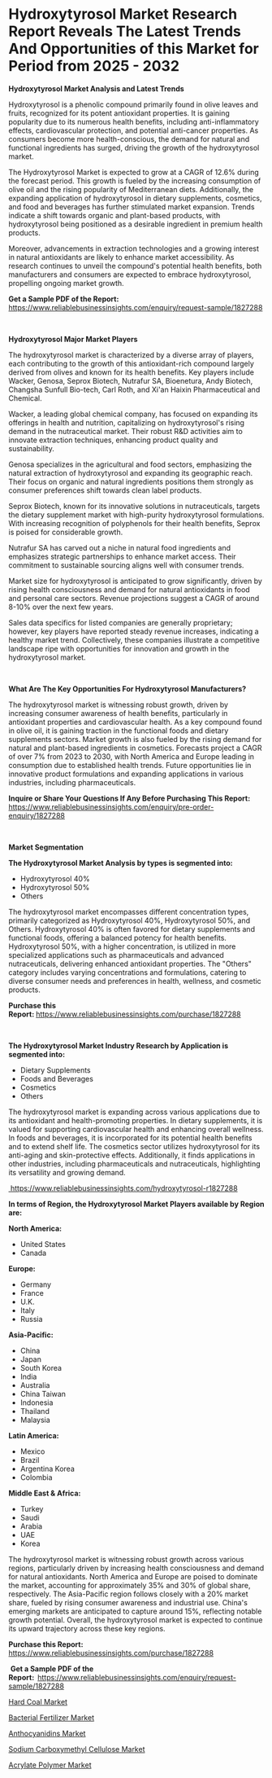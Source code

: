 <p><h1>Hydroxytyrosol Market Research Report Reveals The Latest Trends And Opportunities of this Market for Period from 2025 - 2032</h1></p><p><strong>Hydroxytyrosol Market Analysis and Latest Trends</strong></p>
<p><p>Hydroxytyrosol is a phenolic compound primarily found in olive leaves and fruits, recognized for its potent antioxidant properties. It is gaining popularity due to its numerous health benefits, including anti-inflammatory effects, cardiovascular protection, and potential anti-cancer properties. As consumers become more health-conscious, the demand for natural and functional ingredients has surged, driving the growth of the hydroxytyrosol market.</p><p>The Hydroxytyrosol Market is expected to grow at a CAGR of 12.6% during the forecast period. This growth is fueled by the increasing consumption of olive oil and the rising popularity of Mediterranean diets. Additionally, the expanding application of hydroxytyrosol in dietary supplements, cosmetics, and food and beverages has further stimulated market expansion. Trends indicate a shift towards organic and plant-based products, with hydroxytyrosol being positioned as a desirable ingredient in premium health products. </p><p>Moreover, advancements in extraction technologies and a growing interest in natural antioxidants are likely to enhance market accessibility. As research continues to unveil the compound's potential health benefits, both manufacturers and consumers are expected to embrace hydroxytyrosol, propelling ongoing market growth.</p></p>
<p><strong>Get a Sample PDF of the Report:&nbsp;</strong> <a href="https://www.reliablebusinessinsights.com/enquiry/request-sample/1827288?utm_campaign=62&utm_medium=2&utm_source=Github&utm_content=ia&utm_term=02042025&utm_id=hydroxytyrosol">https://www.reliablebusinessinsights.com/enquiry/request-sample/1827288</a></p>
<p>&nbsp;</p>
<p><strong>Hydroxytyrosol Major Market Players</strong></p>
<p><p>The hydroxytyrosol market is characterized by a diverse array of players, each contributing to the growth of this antioxidant-rich compound largely derived from olives and known for its health benefits. Key players include Wacker, Genosa, Seprox Biotech, Nutrafur SA, Bioenetura, Andy Biotech, Changsha Sunfull Bio-tech, Carl Roth, and Xi'an Haixin Pharmaceutical and Chemical.</p><p>Wacker, a leading global chemical company, has focused on expanding its offerings in health and nutrition, capitalizing on hydroxytyrosol's rising demand in the nutraceutical market. Their robust R&D activities aim to innovate extraction techniques, enhancing product quality and sustainability.</p><p>Genosa specializes in the agricultural and food sectors, emphasizing the natural extraction of hydroxytyrosol and expanding its geographic reach. Their focus on organic and natural ingredients positions them strongly as consumer preferences shift towards clean label products. </p><p>Seprox Biotech, known for its innovative solutions in nutraceuticals, targets the dietary supplement market with high-purity hydroxytyrosol formulations. With increasing recognition of polyphenols for their health benefits, Seprox is poised for considerable growth.</p><p>Nutrafur SA has carved out a niche in natural food ingredients and emphasizes strategic partnerships to enhance market access. Their commitment to sustainable sourcing aligns well with consumer trends.</p><p>Market size for hydroxytyrosol is anticipated to grow significantly, driven by rising health consciousness and demand for natural antioxidants in food and personal care sectors. Revenue projections suggest a CAGR of around 8-10% over the next few years. </p><p>Sales data specifics for listed companies are generally proprietary; however, key players have reported steady revenue increases, indicating a healthy market trend. Collectively, these companies illustrate a competitive landscape ripe with opportunities for innovation and growth in the hydroxytyrosol market.</p></p>
<p>&nbsp;</p>
<p><strong>What Are The Key Opportunities For Hydroxytyrosol Manufacturers?</strong></p>
<p><p>The hydroxytyrosol market is witnessing robust growth, driven by increasing consumer awareness of health benefits, particularly in antioxidant properties and cardiovascular health. As a key compound found in olive oil, it is gaining traction in the functional foods and dietary supplements sectors. Market growth is also fueled by the rising demand for natural and plant-based ingredients in cosmetics. Forecasts project a CAGR of over 7% from 2023 to 2030, with North America and Europe leading in consumption due to established health trends. Future opportunities lie in innovative product formulations and expanding applications in various industries, including pharmaceuticals.</p></p>
<p><strong>Inquire or Share Your Questions If Any Before Purchasing This Report:</strong> <a href="https://www.reliablebusinessinsights.com/enquiry/pre-order-enquiry/1827288?utm_campaign=62&utm_medium=2&utm_source=Github&utm_content=ia&utm_term=02042025&utm_id=hydroxytyrosol">https://www.reliablebusinessinsights.com/enquiry/pre-order-enquiry/1827288</a></p>
<p>&nbsp;</p>
<p><strong>Market Segmentation</strong></p>
<p><strong>The Hydroxytyrosol Market Analysis by types is segmented into:</strong></p>
<p><ul><li>Hydroxytyrosol 40%</li><li>Hydroxytyrosol 50%</li><li>Others</li></ul></p>
<p><p>The hydroxytyrosol market encompasses different concentration types, primarily categorized as Hydroxytyrosol 40%, Hydroxytyrosol 50%, and Others. Hydroxytyrosol 40% is often favored for dietary supplements and functional foods, offering a balanced potency for health benefits. Hydroxytyrosol 50%, with a higher concentration, is utilized in more specialized applications such as pharmaceuticals and advanced nutraceuticals, delivering enhanced antioxidant properties. The "Others" category includes varying concentrations and formulations, catering to diverse consumer needs and preferences in health, wellness, and cosmetic products.</p></p>
<p><strong>Purchase this Report:&nbsp;</strong><a href="https://www.reliablebusinessinsights.com/purchase/1827288?utm_campaign=62&utm_medium=2&utm_source=Github&utm_content=ia&utm_term=02042025&utm_id=hydroxytyrosol">https://www.reliablebusinessinsights.com/purchase/1827288</a></p>
<p>&nbsp;</p>
<p><strong>The Hydroxytyrosol Market Industry Research by Application is segmented into:</strong></p>
<p><ul><li>Dietary Supplements</li><li>Foods and Beverages</li><li>Cosmetics</li><li>Others</li></ul></p>
<p><p>The hydroxytyrosol market is expanding across various applications due to its antioxidant and health-promoting properties. In dietary supplements, it is valued for supporting cardiovascular health and enhancing overall wellness. In foods and beverages, it is incorporated for its potential health benefits and to extend shelf life. The cosmetics sector utilizes hydroxytyrosol for its anti-aging and skin-protective effects. Additionally, it finds applications in other industries, including pharmaceuticals and nutraceuticals, highlighting its versatility and growing demand.</p></p>
<p><a href="https://www.reliablebusinessinsights.com/hydroxytyrosol-r1827288?utm_campaign=62&utm_medium=2&utm_source=Github&utm_content=ia&utm_term=02042025&utm_id=hydroxytyrosol">&nbsp;https://www.reliablebusinessinsights.com/hydroxytyrosol-r1827288</a></p>
<p><strong>In terms of Region, the Hydroxytyrosol Market Players available by Region are:</strong></p>
<p>
    <p> <strong> North America: </strong>
        <ul>
            <li>United States</li>
            <li>Canada</li>
        </ul>
        </p> 
    <p> <strong> Europe: </strong>
        <ul>
            <li>Germany</li>
            <li>France</li>
            <li>U.K.</li>
            <li>Italy</li>
            <li>Russia</li>
        </ul>
        </p> 
    <p> <strong> Asia-Pacific: </strong>
        <ul>
            <li>China</li>
            <li>Japan</li>
            <li>South Korea</li>
            <li>India</li>
            <li>Australia</li>
            <li>China Taiwan</li>
            <li>Indonesia</li>
            <li>Thailand</li>
            <li>Malaysia</li>
        </ul>
        </p> 
    <p> <strong> Latin America: </strong>
        <ul>
            <li>Mexico</li>
            <li>Brazil</li>
            <li>Argentina Korea</li>
            <li>Colombia</li>
        </ul>
        </p> 
    <p> <strong> Middle East & Africa: </strong>
        <ul>
            <li>Turkey</li>
            <li>Saudi</li>
            <li>Arabia</li>
            <li>UAE</li>
            <li>Korea</li>
        </ul>
    </p>
    </p>
<p><p>The hydroxytyrosol market is witnessing robust growth across various regions, particularly driven by increasing health consciousness and demand for natural antioxidants. North America and Europe are poised to dominate the market, accounting for approximately 35% and 30% of global share, respectively. The Asia-Pacific region follows closely with a 20% market share, fueled by rising consumer awareness and industrial use. China's emerging markets are anticipated to capture around 15%, reflecting notable growth potential. Overall, the hydroxytyrosol market is expected to continue its upward trajectory across these key regions.</p></p>
<p><strong>Purchase this Report: </strong><a href="https://www.reliablebusinessinsights.com/purchase/1827288?utm_campaign=62&utm_medium=2&utm_source=Github&utm_content=ia&utm_term=02042025&utm_id=hydroxytyrosol">https://www.reliablebusinessinsights.com/purchase/1827288</a></p>
<p>&nbsp;<strong>Get a Sample PDF of the Report:&nbsp;&nbsp;</strong><a href="https://www.reliablebusinessinsights.com/enquiry/request-sample/1827288?utm_campaign=62&utm_medium=2&utm_source=Github&utm_content=ia&utm_term=02042025&utm_id=hydroxytyrosol">https://www.reliablebusinessinsights.com/enquiry/request-sample/1827288</a></p>
<p><strong></strong></p>
<p><p><a href="https://github.com/hirtzhulstsq/Market-Research-Report-List-1/blob/main/hard-coal-market.md?utm_campaign=62&utm_medium=2&utm_source=Github&utm_content=ia&utm_term=02042025&utm_id=hydroxytyrosol">Hard Coal Market</a></p><p><a href="https://github.com/knipsfilip8f/Market-Research-Report-List-1/blob/main/bacterial-fertilizer-market.md?utm_campaign=62&utm_medium=2&utm_source=Github&utm_content=ia&utm_term=02042025&utm_id=hydroxytyrosol">Bacterial Fertilizer Market</a></p><p><a href="https://github.com/bilkbitsch/Market-Research-Report-List-1/blob/main/anthocyanidins-market.md?utm_campaign=62&utm_medium=2&utm_source=Github&utm_content=ia&utm_term=02042025&utm_id=hydroxytyrosol">Anthocyanidins Market</a></p><p><a href="https://github.com/alekitanis/Market-Research-Report-List-1/blob/main/sodium-carboxymethyl-cellulose-market.md?utm_campaign=62&utm_medium=2&utm_source=Github&utm_content=ia&utm_term=02042025&utm_id=hydroxytyrosol">Sodium Carboxymethyl Cellulose Market</a></p><p><a href="https://github.com/vaeilabin/Market-Research-Report-List-1/blob/main/acrylate-polymer-market.md?utm_campaign=62&utm_medium=2&utm_source=Github&utm_content=ia&utm_term=02042025&utm_id=hydroxytyrosol">Acrylate Polymer Market</a></p></p>